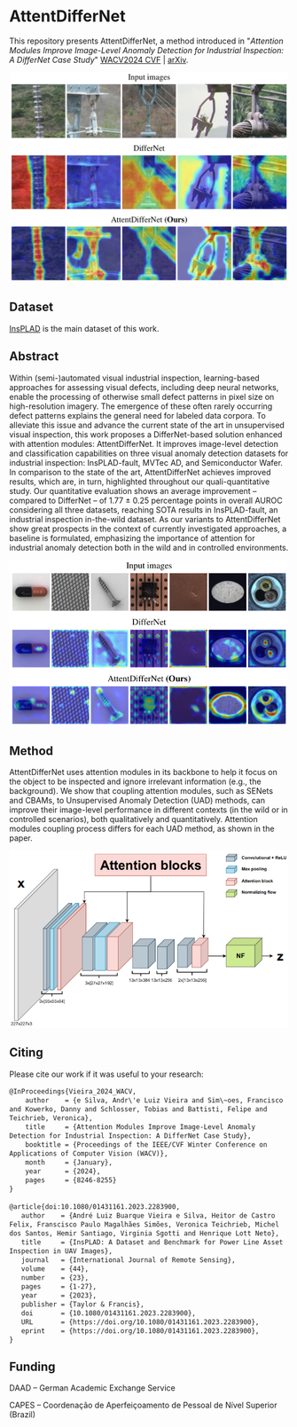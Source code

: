 # AttentDifferNet

This repository presents AttentDifferNet, a method introduced in "_Attention Modules Improve Image-Level Anomaly Detection for Industrial Inspection: A DifferNet Case Study_" [WACV2024 CVF](https://openaccess.thecvf.com/content/WACV2024/html/Vieira_e_Silva_Attention_Modules_Improve_Image-Level_Anomaly_Detection_for_Industrial_Inspection_A_WACV_2024_paper.html) | [arXiv](https://arxiv.org/abs/2311.02747).

<img src="https://github.com/andreluizbvs/AttentDifferNet/blob/main/docs/imgs/insplad_gradcam.png" width="650">

## Dataset

[InsPLAD](https://github.com/andreluizbvs/InsPLAD) is the main dataset of this work.


## Abstract

Within (semi-)automated visual industrial inspection, learning-based approaches for assessing visual defects, including deep neural networks, enable the processing of otherwise small defect patterns in pixel size on high-resolution imagery. The emergence of these often rarely occurring defect patterns explains the general need for labeled data corpora. To alleviate this issue and advance the current state of the art in unsupervised visual inspection, this work proposes a DifferNet-based solution enhanced with attention modules: AttentDifferNet. It improves image-level detection and classification capabilities on three visual anomaly detection datasets for industrial inspection: InsPLAD-fault, MVTec AD, and Semiconductor Wafer. In comparison to the state of the art, AttentDifferNet achieves improved results, which are, in turn, highlighted throughout our quali-quantitative study. Our quantitative evaluation shows an average improvement – compared to DifferNet – of 1.77 ± 0.25 percentage points in overall AUROC considering all three datasets, reaching SOTA results in InsPLAD-fault, an industrial inspection in-the-wild dataset. As our variants to AttentDifferNet show great prospects in the context of currently investigated approaches, a baseline is formulated, emphasizing the importance of attention for industrial anomaly detection both in the wild and in controlled environments.

<img src="https://github.com/andreluizbvs/AttentDifferNet/blob/main/docs/imgs/mvtec_gradcam.png" width="650">

## Method

AttentDifferNet uses attention modules in its backbone to help it focus on the object to be inspected and ignore irrelevant information (e.g., the background). We show that coupling attention modules, such as SENets and CBAMs, to Unsupervised Anomaly Detection (UAD) methods, can improve their image-level performance in different contexts (in the wild or in controlled scenarios), both qualitatively and quantitatively. Attention modules coupling process differs for each UAD method, as shown in the paper.

<img src="https://github.com/andreluizbvs/AttentDifferNet/blob/main/docs/imgs/attentdiffernet.png" width="650">

## Citing
Please cite our work if it was useful to your research:
```
@InProceedings{Vieira_2024_WACV,
    author    = {e Silva, Andr\'e Luiz Vieira and Sim\~oes, Francisco and Kowerko, Danny and Schlosser, Tobias and Battisti, Felipe and Teichrieb, Veronica},
    title     = {Attention Modules Improve Image-Level Anomaly Detection for Industrial Inspection: A DifferNet Case Study},
    booktitle = {Proceedings of the IEEE/CVF Winter Conference on Applications of Computer Vision (WACV)},
    month     = {January},
    year      = {2024},
    pages     = {8246-8255}
}

@article{doi:10.1080/01431161.2023.2283900,
   author    = {André Luiz Buarque Vieira e Silva, Heitor de Castro Felix, Franscisco Paulo Magalhães Simões, Veronica Teichrieb, Michel dos Santos, Hemir Santiago, Virginia Sgotti and Henrique Lott Neto},
   title     = {InsPLAD: A Dataset and Benchmark for Power Line Asset Inspection in UAV Images},
   journal   = {International Journal of Remote Sensing},
   volume    = {44},
   number    = {23},
   pages     = {1-27},
   year      = {2023},
   publisher = {Taylor & Francis},
   doi       = {10.1080/01431161.2023.2283900},
   URL       = {https://doi.org/10.1080/01431161.2023.2283900},
   eprint    = {https://doi.org/10.1080/01431161.2023.2283900},
}
```

## Funding

DAAD – German Academic Exchange Service

CAPES – Coordenação de Aperfeiçoamento de Pessoal de Nível Superior (Brazil)
